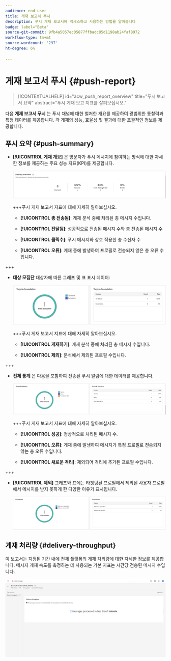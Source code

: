 ```yaml
---
audience: end-user
title: 게재 보고서 푸시
description: 푸시 게재 보고서에 액세스하고 사용하는 방법을 알아봅니다
badge: label="Beta"
source-git-commit: 9fb4a5057ec05877ffbadc85d1198ab24faf8972
workflow-type: tm+mt
source-wordcount: '297'
ht-degree: 6%

---
```


# 게재 보고서 푸시 {#push-report}

>[!CONTEXTUALHELP]
>id="acw_push_report_overview"
>title="푸시 보고서 요약"
>abstract="푸시 게재 보고 지표를 살펴보십시오."

다음 **게재 보고서 푸시** 는 푸시 채널에 대한 철저한 개요를 제공하여 광범위한 통찰력과 특정 데이터를 제공합니다. 각 게재의 성능, 효율성 및 결과에 대한 포괄적인 정보를 제공합니다.

## 푸시 요약 {#push-summary}

* **[!UICONTROL 게재 개요]** 은 방문자가 푸시 메시지에 참여하는 방식에 대한 자세한 정보를 제공하는 주요 성능 지표(KPI)를 제공합니다.

  ![](assets/reporting_push_3.png)

  +++푸시 게재 보고서 지표에 대해 자세히 알아보십시오.

   * **[!UICONTROL 총 전송됨]**: 게재 분석 중에 처리된 총 메시지 수입니다.

   * **[!UICONTROL 전달됨]**: 성공적으로 전송된 메시지 수와 총 전송된 메시지 수

   * **[!UICONTROL 클릭수]**: 푸시 메시지와 상호 작용한 총 수신자 수

   * **[!UICONTROL 오류]**: 게재 중에 발생하여 프로필로 전송되지 않은 총 오류 수입니다.

+++

* **대상 모집단** 대상자에 따른 그래프 및 표 표시 데이터:

  ![](assets/reporting_push_4.png)

  +++푸시 게재 보고서 지표에 대해 자세히 알아보십시오.

   * **[!UICONTROL 게재하기]**: 게재 분석 중에 처리된 총 메시지 수입니다.

   * **[!UICONTROL 제외]**: 분석에서 제외된 프로필 수입니다.

+++

* **전체 통계** 은 다음을 포함하여 전송된 푸시 알림에 대한 데이터를 제공합니다.

  ![](assets/reporting_push_5.png)

  +++푸시 게재 보고서 지표에 대해 자세히 알아보십시오.

   * **[!UICONTROL 성공]**: 정상적으로 처리된 메시지 수.

   * **[!UICONTROL 오류]**: 게재 중에 발생하여 메시지가 특정 프로필로 전송되지 않는 총 오류 수입니다.

   * **[!UICONTROL 새로운 격리]**: 제외되어 격리에 추가된 프로필 수입니다.

+++

* **[!UICONTROL 제외]** 그래프와 표에는 타겟팅된 프로필에서 제외된 사용자 프로필에서 메시지를 받지 못하게 한 다양한 이유가 표시됩니다.

  ![](assets/reporting_push_6.png)

## 게재 처리량 {#delivery-throughput}

이 보고서는 지정된 기간 내에 전체 플랫폼의 게재 처리량에 대한 자세한 정보를 제공합니다. 메시지 게재 속도를 측정하는 데 사용되는 기본 지표는 시간당 전송된 메시지 수입니다.

![](assets/reporting_push_2.png)
